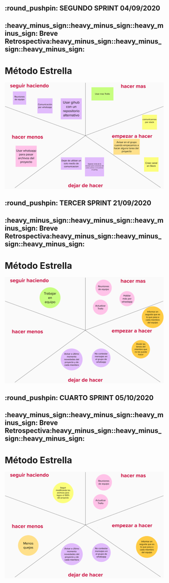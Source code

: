 
<h2>:round_pushpin: SEGUNDO SPRINT 04/09/2020</h2>

<h2>:heavy_minus_sign::heavy_minus_sign::heavy_minus_sign: Breve Retrospectiva:heavy_minus_sign::heavy_minus_sign::heavy_minus_sign:</h2>

<h1>Método Estrella</h1>

![Método Estrella](Retro.png "Método Estrella")



<h2>:round_pushpin: TERCER SPRINT 21/09/2020</h2>

<h2>:heavy_minus_sign::heavy_minus_sign::heavy_minus_sign: Breve Retrospectiva:heavy_minus_sign::heavy_minus_sign::heavy_minus_sign:</h2>

<h1>Método Estrella</h1>

![Método Estrella](RetroSprint2.png "Método Estrella")



<h2>:round_pushpin: CUARTO SPRINT 05/10/2020</h2>

<h2>:heavy_minus_sign::heavy_minus_sign::heavy_minus_sign: Breve Retrospectiva:heavy_minus_sign::heavy_minus_sign::heavy_minus_sign:</h2>

<h1>Método Estrella</h1>

![Método Estrella](RetroSprint3.png "Método Estrella")

